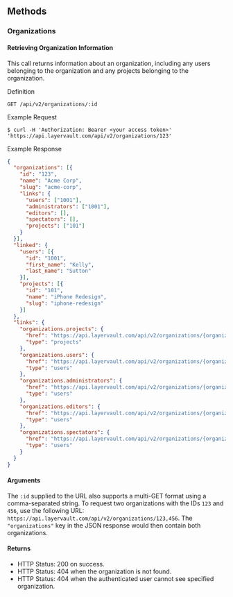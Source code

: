## Methods

### Organizations

#### Retrieving Organization Information

This call returns information about an organization, including any users belonging
to the organization and any projects belonging to the organization.

 Definition

    GET /api/v2/organizations/:id

 Example Request

    $ curl -H 'Authorization: Bearer <your access token>' 'https://api.layervault.com/api/v2/organizations/123'

 Example Response

```json
{
  "organizations": [{
    "id": "123",
    "name": "Acme Corp",
    "slug": "acme-corp",
    "links": {
      "users": ["1001"],
      "administrators": ["1001"],
      "editors": [],
      "spectators": [],
      "projects": ["101"]
    }
  }],
  "linked": {
    "users": [{
      "id": "1001",
      "first_name": "Kelly",
      "last_name": "Sutton"
    }],
    "projects": [{
      "id": "101",
      "name": "iPhone Redesign",
      "slug": "iphone-redesign"
    }]
  },
  "links": {
    "organizations.projects": {
      "href": "https://api.layervault.com/api/v2/organizations/{organizations.projects}",
      "type": "projects"
    },
    "organizations.users": {
      "href": "https://api.layervault.com/api/v2/organizations/{organizations.users}",
      "type": "users"
    },
    "organizations.administrators": {
      "href": "https://api.layervault.com/api/v2/organizations/{organizations.administrators}",
      "type": "users"
    },
    "organizations.editors": {
      "href": "https://api.layervault.com/api/v2/organizations/{organizations.editors}",
      "type": "users"
    },
    "organizations.spectators": {
      "href": "https://api.layervault.com/api/v2/organizations/{organizations.spectators}",
      "type": "users"
    }
  }
}
```

#### Arguments

The `:id` supplied to the URL also supports a multi-GET format using a comma-separated string.
To request two organizations with the IDs `123` and `456`, use the following URL:
`https://api.layervault.com/api/v2/organizations/123,456`. The `"organizations"` key in
the JSON response would then contain both organizations.

#### Returns

- HTTP Status: 200 on success.
- HTTP Status: 404 when the organization is not found.
- HTTP Status: 404 when the authenticated user cannot see specified organization.
